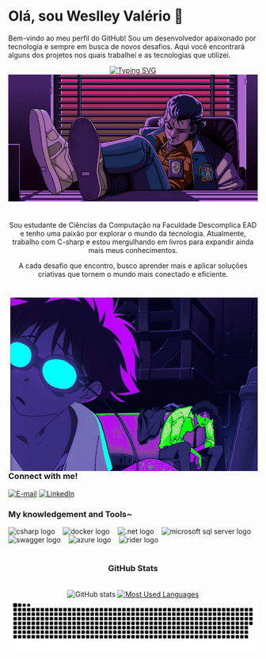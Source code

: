 # Olá, sou Weslley Valério 👋

Bem-vindo ao meu perfil do GitHub! Sou um desenvolvedor apaixonado por tecnologia e sempre em busca de novos desafios. Aqui você encontrará alguns dos projetos nos quais trabalhei e as tecnologias que utilizei.

<div align="center">
  <a href="https://git.io/typing-svg">
    <img src="https://readme-typing-svg.demolab.com?font=Fira+Code&weight=500&size=22&pause=1000&color=800080&center=true&vCenter=true&width=524&lines=%E2%8A%B9+Bem-vindo+ao+meu+perfil!+%CB%99%E1%B5%95%CB%99+%E2%8A%B9+" alt="Typing SVG">
  </a>
</div>

<img align="center" alt="" src="./src/header.gif" style="max-width: 100%; height: auto;">

#

<p align="center">
  Sou estudante de Ciências da Computação na Faculdade Descomplica EAD e tenho uma paixão por explorar o mundo da tecnologia.
   Atualmente, trabalho com C-sharp e estou mergulhando em livros para expandir ainda mais meus conhecimentos.
  <p align="center">
  A cada desafio que encontro, busco aprender mais e aplicar soluções criativas que tornem o mundo mais conectado e eficiente.
</p>

#

<img align="right" alt="" height="197px" src="./src/crazy.gif" style="max-width: 100%; height: auto;">

<h3 align="left">Connect with me!</h3>

[![E-mail](https://img.shields.io/badge/-Email-000?style=for-the-badge&logo=microsoft-outlook&logoColor=800080&color=FFF)](mailto:Wees337@gmail.com)
[![LinkedIn](https://img.shields.io/badge/-LinkedIn-000?style=for-the-badge&logo=linkedin&logoColor=800080&color=FFF)](https://www.linkedin.com/in/weslley-valerio-backend/)

<h3 align="left">My knowledgement and Tools~</h3>

<div align="left">
  <img src="https://cdn.jsdelivr.net/gh/devicons/devicon/icons/csharp/csharp-original.svg" height="25" alt="csharp logo" />
  <img width="8" />
  <img src="https://cdn.jsdelivr.net/gh/devicons/devicon/icons/docker/docker-original.svg" height="25" alt="docker logo" />
  <img width="8" />
  <img src="https://cdn.jsdelivr.net/gh/devicons/devicon/icons/dot-net/dot-net-original.svg" height="25" alt=".net logo" />
  <img width="8" />
  <img src="https://cdn.jsdelivr.net/gh/devicons/devicon/icons/microsoftsqlserver/microsoftsqlserver-plain.svg" height="25" alt="microsoft sql server logo" />
  <img width="8" />
  <img src="https://cdn.jsdelivr.net/gh/devicons/devicon/icons/swagger/swagger-original.svg" height="25" alt="swagger logo" />
  <img width="8" />
  <img src="https://cdn.jsdelivr.net/gh/devicons/devicon/icons/azure/azure-original.svg" height="25" alt="azure logo" />
  <img width="8" />
  <img src="https://cdn.jsdelivr.net/gh/devicons/devicon/icons/rider/rider-original.svg" height="25" alt="rider logo" />
</div>

#

<div align="center">
  <h3> GitHub Stats </h3>
  <br>
  <img src="https://github-readme-stats.vercel.app/api?username=wes65656&hide_title=true&show_icons=true&include_all_commits=false&count_private=true&line_height=25&hide=issues&bg_color=000&title_color=800080&text_color=FFF&border_radius=3&border_color=36123c&icon_color=800080&theme=jolly" alt="GitHub stats">

  <a href="https://github.com/wes65656/github-readme-stats">
    <img src="https://github-readme-stats.vercel.app/api/top-langs/?username=wes65656&line_height=10&card_width=290&layout=compact&hide_title=false&count_private=true&langs_count=4&show_icons=true&title_color=800080&hide=html,scss,less&bg_color=000&text_color=8B8B8B&border_radius=3&border_color=561760&count_private=true" alt="Most Used Languages">
  </a>
</div>

<picture align="center">
  <source media="(prefers-color-scheme: dark)" srcset="https://raw.githubusercontent.com/wes65656/wes65656/output/github-contribution-grid-snake-dark.svg">
  <source media="(prefers-color-scheme: light)" srcset="https://raw.githubusercontent.com/wes65656/wes65656/output/github-contribution-grid-snake-dark.svg">
  <img align="center" alt="github contribution grid snake animation" src="https://raw.githubusercontent.com/wes65656/wes65656/output/github-contribution-grid-snake.svg" style="max-width: 100%; height: auto;">
</picture>
